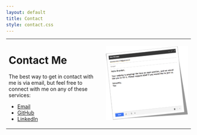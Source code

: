 ```yaml
---
layout: default
title: Contact
style: contact.css
---
```


<table>
    <td>
        <h1>Contact Me</h1>
        <p>The best way to get in contact with me is via email, but feel free to connect with me on any of these services:</p>
        <ul>
            <li><a href="mailto:brandonchinn178@berkeley.edu" target="_blank">Email</a></li>
            <li><a href="http://github.com/brandonchinn178" target="_blank">GitHub</a></li>
            <li><a href="http://linkedin.com/pub/brandon-chinn/81/966/6b8" target="_blank">LinkedIn</a></li>
        </ul>
    </td>
    <td>
        <img src="/resources/contact.png">
    </td>
</table>